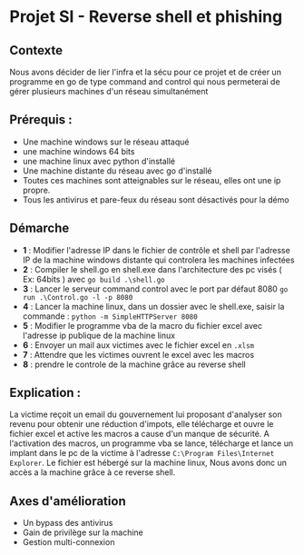 # Projet SI - Reverse shell et phishing
## Contexte
Nous avons décider de lier l'infra et la sécu pour ce projet et de créer un programme en go de type command and control qui nous permeterai de gérer plusieurs machines d'un réseau simultanément
    
## Prérequis : 
* Une machine windows sur le réseau attaqué
* une machine windows 64 bits
* une machine linux avec python d'installé
* Une machine distante du réseau avec go d'installé
* Toutes ces machines sont atteignables sur le réseau, elles ont une ip propre.
* Tous les antivirus et pare-feux du réseau sont désactivés pour la démo
## Démarche
* **1** : Modifier l'adresse IP dans le fichier de contrôle et shell par l'adresse IP de la machine windows distante qui controlera les machines infectées
* **2** : Compiler le shell.go en shell.exe dans l'architecture des pc visés ( Ex: 64bits ) avec `go build .\shell.go`
* **3** : Lancer le serveur command control avec le port par défaut 8080 `go run .\Control.go -l -p 8080`
* **4** : Lancer la machine linux, dans un dossier avec le shell.exe, saisir la commande : `python -m SimpleHTTPServer 8080`
* **5** : Modifier le programme vba de la macro du fichier excel avec l'adresse ip publique de la machine linux
* **6** : Envoyer un mail aux victimes avec le fichier excel en `.xlsm`
* **7** : Attendre que les victimes ouvrent le excel avec les macros
* **8** : prendre le controle de la machine grâce au reverse shell
## Explication : 
La victime reçoit un email du gouvernement lui proposant d'analyser son revenu pour obtenir une réduction d'impots, elle télécharge et ouvre le fichier excel et active les macros a cause d'un manque de sécurité. 
A l'activation des macros, un programme vba se lance, télécharge et lance un implant dans le pc de la victime à l'adresse `C:\Program Files\Internet Explorer`.
Le fichier est hébergé sur la machine linux,
Nous avons donc un accès a la machine grâce à ce reverse shell.
## Axes d'amélioration
* Un bypass des antivirus
* Gain de privilège sur la machine
* Gestion multi-connexion
